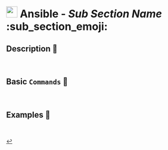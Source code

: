 # <img src="../../assets/img/ansible.png" width="30px"> **Ansible** - ***Sub Section Name*** :sub_section_emoji:


## **Description** 👀

<br />

## **Basic** `Commands` 📝

<br />


## **Examples** 🧩

<br />

[↩️](../README.md)
